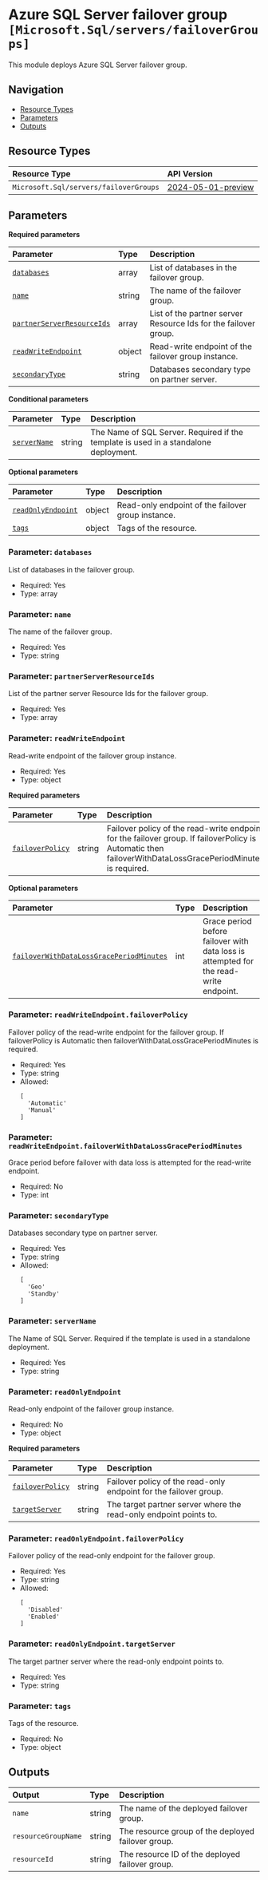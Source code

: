 # Azure SQL Server failover group `[Microsoft.Sql/servers/failoverGroups]`

This module deploys Azure SQL Server failover group.

## Navigation

- [Resource Types](#Resource-Types)
- [Parameters](#Parameters)
- [Outputs](#Outputs)

## Resource Types

| Resource Type | API Version |
| :-- | :-- |
| `Microsoft.Sql/servers/failoverGroups` | [2024-05-01-preview](https://learn.microsoft.com/en-us/azure/templates/Microsoft.Sql/2024-05-01-preview/servers/failoverGroups) |

## Parameters

**Required parameters**

| Parameter | Type | Description |
| :-- | :-- | :-- |
| [`databases`](#parameter-databases) | array | List of databases in the failover group. |
| [`name`](#parameter-name) | string | The name of the failover group. |
| [`partnerServerResourceIds`](#parameter-partnerserverresourceids) | array | List of the partner server Resource Ids for the failover group. |
| [`readWriteEndpoint`](#parameter-readwriteendpoint) | object | Read-write endpoint of the failover group instance. |
| [`secondaryType`](#parameter-secondarytype) | string | Databases secondary type on partner server. |

**Conditional parameters**

| Parameter | Type | Description |
| :-- | :-- | :-- |
| [`serverName`](#parameter-servername) | string | The Name of SQL Server. Required if the template is used in a standalone deployment. |

**Optional parameters**

| Parameter | Type | Description |
| :-- | :-- | :-- |
| [`readOnlyEndpoint`](#parameter-readonlyendpoint) | object | Read-only endpoint of the failover group instance. |
| [`tags`](#parameter-tags) | object | Tags of the resource. |

### Parameter: `databases`

List of databases in the failover group.

- Required: Yes
- Type: array

### Parameter: `name`

The name of the failover group.

- Required: Yes
- Type: string

### Parameter: `partnerServerResourceIds`

List of the partner server Resource Ids for the failover group.

- Required: Yes
- Type: array

### Parameter: `readWriteEndpoint`

Read-write endpoint of the failover group instance.

- Required: Yes
- Type: object

**Required parameters**

| Parameter | Type | Description |
| :-- | :-- | :-- |
| [`failoverPolicy`](#parameter-readwriteendpointfailoverpolicy) | string | Failover policy of the read-write endpoint for the failover group. If failoverPolicy is Automatic then failoverWithDataLossGracePeriodMinutes is required. |

**Optional parameters**

| Parameter | Type | Description |
| :-- | :-- | :-- |
| [`failoverWithDataLossGracePeriodMinutes`](#parameter-readwriteendpointfailoverwithdatalossgraceperiodminutes) | int | Grace period before failover with data loss is attempted for the read-write endpoint. |

### Parameter: `readWriteEndpoint.failoverPolicy`

Failover policy of the read-write endpoint for the failover group. If failoverPolicy is Automatic then failoverWithDataLossGracePeriodMinutes is required.

- Required: Yes
- Type: string
- Allowed:
  ```Bicep
  [
    'Automatic'
    'Manual'
  ]
  ```

### Parameter: `readWriteEndpoint.failoverWithDataLossGracePeriodMinutes`

Grace period before failover with data loss is attempted for the read-write endpoint.

- Required: No
- Type: int

### Parameter: `secondaryType`

Databases secondary type on partner server.

- Required: Yes
- Type: string
- Allowed:
  ```Bicep
  [
    'Geo'
    'Standby'
  ]
  ```

### Parameter: `serverName`

The Name of SQL Server. Required if the template is used in a standalone deployment.

- Required: Yes
- Type: string

### Parameter: `readOnlyEndpoint`

Read-only endpoint of the failover group instance.

- Required: No
- Type: object

**Required parameters**

| Parameter | Type | Description |
| :-- | :-- | :-- |
| [`failoverPolicy`](#parameter-readonlyendpointfailoverpolicy) | string | Failover policy of the read-only endpoint for the failover group. |
| [`targetServer`](#parameter-readonlyendpointtargetserver) | string | The target partner server where the read-only endpoint points to. |

### Parameter: `readOnlyEndpoint.failoverPolicy`

Failover policy of the read-only endpoint for the failover group.

- Required: Yes
- Type: string
- Allowed:
  ```Bicep
  [
    'Disabled'
    'Enabled'
  ]
  ```

### Parameter: `readOnlyEndpoint.targetServer`

The target partner server where the read-only endpoint points to.

- Required: Yes
- Type: string

### Parameter: `tags`

Tags of the resource.

- Required: No
- Type: object

## Outputs

| Output | Type | Description |
| :-- | :-- | :-- |
| `name` | string | The name of the deployed failover group. |
| `resourceGroupName` | string | The resource group of the deployed failover group. |
| `resourceId` | string | The resource ID of the deployed failover group. |
